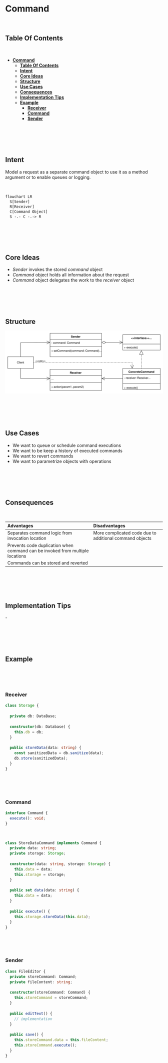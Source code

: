 # **Command**
<br>

## **Table Of Contents**
<br>

- [**Command**](#command)
  - [**Table Of Contents**](#table-of-contents)
  - [**Intent**](#intent)
  - [**Core Ideas**](#core-ideas)
  - [**Structure**](#structure)
  - [**Use Cases**](#use-cases)
  - [**Consequences**](#consequences)
  - [**Implementation Tips**](#implementation-tips)
  - [**Example**](#example)
    - [**Receiver**](#receiver)
    - [**Command**](#command-1)
    - [**Sender**](#sender)

<br>
<br>
<br>
<br>

## **Intent**

Model a request as a separate command object to use it as a method argument or to enable queues or logging.

<br>

```mermaid
flowchart LR
  S[Sender]
  R[Receiver]
  C[Command Object]
  S -.- C -.-> R
```

<br>
<br>
<br>
<br>

## **Core Ideas**

- *Sender* invokes the stored *command* object
- *Command* object holds all information about the request
- *Command* object delegates the work to the *receiver* object

<br>
<br>
<br>
<br>

## **Structure**

![Command](./picture/command.drawio.svg)

<br>
<br>
<br>
<br>

## **Use Cases**

- We want to queue or schedule command executions
- We want to be keep a history of executed commands
- We want to revert commands
- We want to parametrize objects with operations

<br>
<br>
<br>
<br>

## **Consequences**
<br>

|**Advantages** |**Disadvantages** |
:---------------|:-----------------|
|Separates command logic from invocation location |More complicated code due to additional command objects |
|Prevents code duplication when command can be invoked from multiple locations | |
|Commands can be stored and reverted | |

<br>
<br>
<br>
<br>

## **Implementation Tips**

\-

<br>
<br>
<br>
<br>

## **Example**
<br>
<br>
<br>

### **Receiver**

```typescript
class Storage {

  private db: DataBase;

  constructor(db: Database) {
    this.db = db;
  }

  public storeData(data: string) {
    const sanitizedData = db.sanitize(data);
    db.store(sanitizedData);
  }
}
```

<br>
<br>
<br>

### **Command**

```typescript
interface Command {
  execute(): void;
}
```

<br>

```typescript
class StoreDataCommand implements Command {
  private data: string;
  private storage: Storage;

  constructor(data: string, storage: Storage) {
    this.data = data;
    this.storage = storage;
  }

  public set data(data: string) {
    this.data = data;
  }

  public execute() {
    this.storage.storeData(this.data);
  }
}
```

<br>
<br>
<br>

### **Sender**

```typescript
class FileEditor {
  private storeCommand: Command;
  private fileContent: string;

  constructor(storeCommand: Command) {
    this.storeCommand = storeCommand;
  }

  public editText() {
    // implementation
  }

  public save() {
    this.storeCommand.data = this.fileContent;
    this.storeCommand.execute();
  }
}
```
